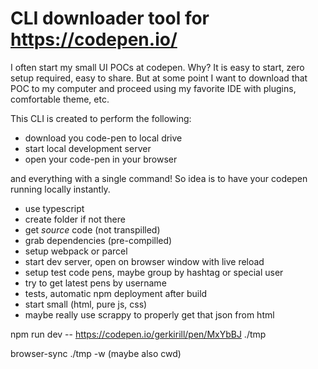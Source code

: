 # CLI downloader tool for https://codepen.io/

I often start my small UI POCs at codepen. Why? It is easy to start, zero setup required, easy to share. But at some point I want to download that POC to my computer and proceed using my favorite IDE with plugins, comfortable theme, etc.

This CLI is created to perform the following:
 - download you code-pen to local drive
 - start local development server
 - open your code-pen in your browser

and everything with a single command! So idea is to have your codepen running locally instantly.

 - use typescript
 - create folder if not there
 - get _source_ code (not transpilled)
 - grab dependencies (pre-compilled)
 - setup webpack or parcel
 - start dev server, open on browser window with live reload
 - setup test code pens, maybe group by hashtag or special user
 - try to get latest pens by username
 - tests, automatic npm deployment after build
 - start small (html, pure js, css)
 - maybe really use scrappy to properly get that json from html

 npm run dev -- https://codepen.io/gerkirill/pen/MxYbBJ ./tmp

 browser-sync ./tmp -w (maybe also cwd)